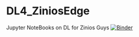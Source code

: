 # DL4_ZiniosEdge
Jupyter NoteBooks on DL for Zinios  Guys
[![Binder](https://mybinder.org/badge_logo.svg)](https://mybinder.org/v2/gh/KVSSetty/DL4_ZiniosEdge/master)
